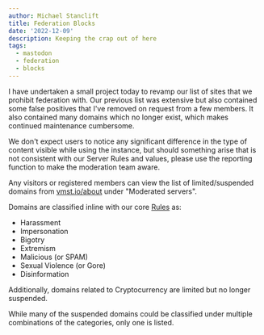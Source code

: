 ```yaml
---
author: Michael Stanclift
title: Federation Blocks
date: '2022-12-09'
description: Keeping the crap out of here
tags:
  - mastodon
  - federation
  - blocks
---
```


I have undertaken a small project today to revamp our list of sites that we prohibit federation with.
Our previous list was extensive but also contained some false positives that I've removed on request from a few members.
It also contained many domains which no longer exist, which makes continued maintenance cumbersome.

We don't expect users to notice any significant difference in the type of content visible while using the instance, but should something arise that is not consistent with our Server Rules and values, please use the reporting function to make the moderation team aware.

Any visitors or registered members can view the list of limited/suspended domains from [vmst.io/about](https://vmst.io/about) under "Moderated servers".

Domains are classified inline with our core [Rules](https://docs.vmst.io/rules/) as:

- Harassment
- Impersonation
- Bigotry
- Extremism
- Malicious (or SPAM)
- Sexual Violence (or Gore)
- Disinformation

Additionally, domains related to Cryptocurrency are limited but no longer suspended.

While many of the suspended domains could be classified under multiple combinations of the categories, only one is listed.
